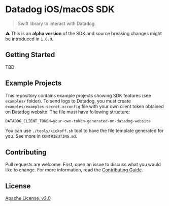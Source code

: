 # Datadog iOS/macOS SDK

> Swift library to interact with Datadog.

⚠️ This is an **alpha version** of the SDK and source breaking changes might be introduced in `1.0.0`. 

## Getting Started

TBD

## Example Projects

This repository contains example projects showing SDK features (see `examples/` folder). To send logs to Datadog, you must create `examples/examples-secret.xcconfig` file with your own client token obtained on Datadog website. The file must have following structure:

```xml
DATADOG_CLIENT_TOKEN=your-own-token-generated-on-datadog-website

```

You can use `./tools/kickoff.sh` tool to have the file template generated for you. See more in `CONTRIBUTING.md`.

## Contributing

Pull requests are welcome. First, open an issue to discuss what you would like to change. For more information, read the [Contributing Guide](CONTRIBUTING.md).

## License

[Apache License, v2.0](LICENSE)
